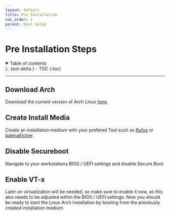 ```yaml
---
layout: default
title: Pre Installation
nav_order: 1
parent: Host Setup
---
```


# Pre Installation Steps

<details open markdown="block">
  <summary>
    Table of contents
  </summary>
  {: .text-delta }
- TOC
{:toc}
</details>

---

## Download Arch

Download the current version of Arch Linux [here](https://archlinux.org/download/).

## Create Install Media

Create an installation medium with your prefered Tool such as [Rufus](https://rufus.ie/) or [balenaEtcher](https://etcher.balena.io/).

## Disable Secureboot

Navigate to your workstations BIOS / UEFI settings and disable Secure Boot.

## Enable VT-x

Later on virtualization will be needed, so make sure to enable it now, as this also needs to be adjusted within the BIOS / UEFI settings.
Now you should be ready to start the Linux Arch installation by booting from the previously created installation medium.
